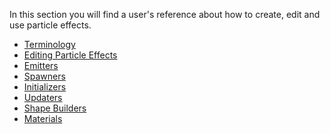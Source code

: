 <div class="doc-incomplete"/>

In this section you will find a user's reference about how to create, edit and use particle effects.

- [Terminology](terminology.md)
- [Editing Particle Effects](particle-editor.md)
- [Emitters](emitters.md)
- [Spawners](spawners.md)
- [Initializers](initializers.md)
- [Updaters](updaters.md)
- [Shape Builders](shape-builders.md)
- [Materials](materials.md)